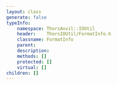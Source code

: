 ```yaml
---
layout: class
generate: false
typeInfo:
    namespace: ThorsAnvil::IOUtil
    header:    ThorsIOUtil/FormatInfo.h
    classname: FormatInfo
    parent:    
    description: 
    methods: []
    protected: []
    virtual: []
children: []
---
```

